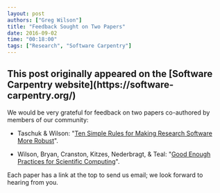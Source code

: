 ```yaml
---
layout: post
authors: ["Greg Wilson"]
title: "Feedback Sought on Two Papers"
date: 2016-09-02
time: "00:18:00"
tags: ["Research", "Software Carpentry"]
---
```


<h2>This post originally appeared on the [Software Carpentry website](https://software-carpentry.org/)</h2>

We would be very grateful for feedback on two papers co-authored by members of our community:

*   Taschuk & Wilson: "[Ten Simple Rules for Making Research Software More Robust](http://oicr-gsi.github.io/robust-paper/)".

*   Wilson, Bryan, Cranston, Kitzes, Nederbragt, & Teal: "[Good Enough Practices for Scientific Computing]({{site.github_io_url}}/good-enough-practices-in-scientific-computing/)".

Each paper has a link at the top to send us email;
we look forward to hearing from you.
